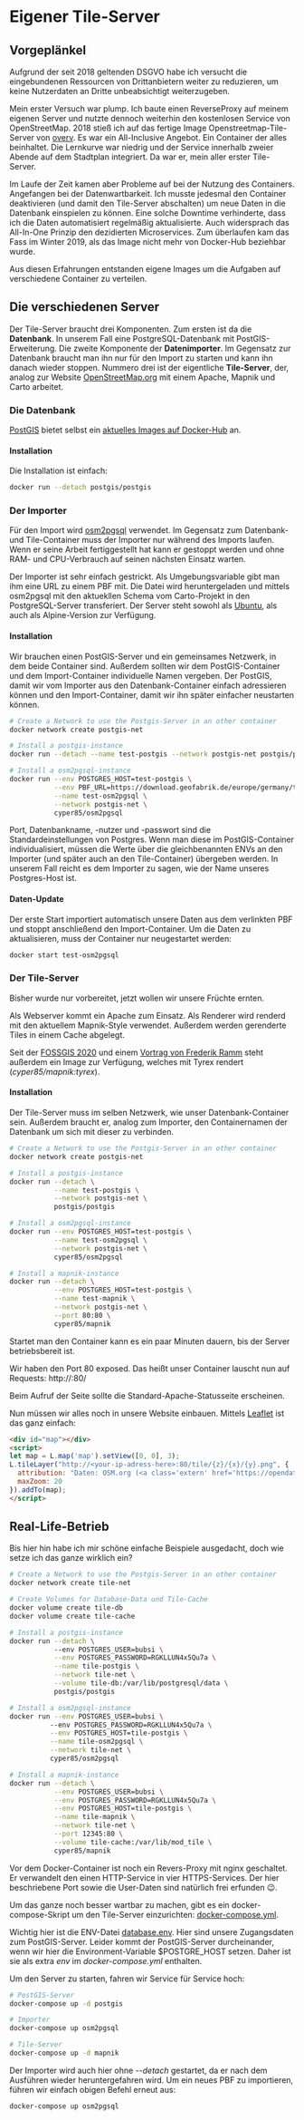 # Eigener Tile-Server

## Vorgeplänkel
Aufgrund der seit 2018 geltenden DSGVO habe ich versucht die eingebundenen Ressourcen von Drittanbietern weiter zu
reduzieren, um keine Nutzerdaten an Dritte unbeabsichtigt weiterzugeben.

Mein erster Versuch war plump. Ich baute einen ReverseProxy auf meinem eigenen Server und nutzte dennoch weiterhin den 
kostenlosen Service von OpenStreetMap. 2018 stieß ich auf das fertige Image Openstreetmap-Tile-Server von 
[overv](https://github.com/Overv/openstreetmap-tile-server). 
Es war ein All-Inclusive Angebot. Ein Container der alles beinhaltet. Die Lernkurve war niedrig und der Service 
innerhalb zweier Abende auf dem Stadtplan integriert. Da war er, mein aller erster Tile-Server.

Im Laufe der Zeit kamen aber Probleme auf bei der Nutzung des Containers. Angefangen bei der Datenwartbarkeit. Ich 
musste jedesmal den Container deaktivieren (und damit den Tile-Server abschalten) um neue Daten in die Datenbank 
einspielen zu können. Eine solche Downtime verhinderte, dass ich die Daten automatisiert regelmäßig aktualisierte. 
Auch widersprach das All-In-One Prinzip den dezidierten Microservices. Zum überlaufen kam das Fass im Winter 2019, als 
das Image nicht mehr von Docker-Hub beziehbar wurde. 

Aus diesen Erfahrungen entstanden eigene Images um die Aufgaben auf verschiedene Container zu verteilen.

## Die verschiedenen Server
Der Tile-Server braucht drei Komponenten. Zum ersten ist da die **Datenbank**. In unserem Fall eine 
PostgreSQL-Datenbank mit PostGIS-Erweiterung. Die zweite Komponente der **Datenimporter**. Im Gegensatz zur Datenbank 
braucht man ihn nur für den Import zu starten und kann ihn danach wieder stoppen. Nummero drei ist der eigentliche 
**Tile-Server**, der, analog zur Website [OpenStreetMap.org](https://openstreetmap.org) mit einem Apache, Mapnik und 
Carto arbeitet.

### Die Datenbank
[PostGIS](https://de.wikipedia.org/wiki/PostGIS) bietet selbst ein 
[aktuelles Images auf Docker-Hub](https://registry.hub.docker.com/r/postgis/postgis) an. 

#### Installation
Die Installation ist einfach:

```bash
docker run --detach postgis/postgis
```

### Der Importer
Für den Import wird [osm2pgsql](https://github.com/openstreetmap/osm2pgsql) verwendet. Im Gegensatz zum Datenbank-
und Tile-Container muss der Importer nur während des Imports laufen. Wenn er seine Arbeit fertiggestellt hat kann er 
gestoppt werden und ohne RAM- und CPU-Verbrauch auf seinen nächsten Einsatz warten.

Der Importer ist sehr einfach gestrickt. Als Umgebungsvariable gibt man ihm eine URL zu einem PBF mit. Die Datei wird 
heruntergeladen und mittels osm2pgsql mit den aktuekllen Schema vom Carto-Projekt in den PostgreSQL-Server 
transferiert. Der Server steht sowohl als [Ubuntu](https://de.wikipedia.org/wiki/Ubuntu), als auch als Alpine-Version 
zur Verfügung.

#### Installation
Wir brauchen einen PostGIS-Server und ein gemeinsames Netzwerk, in dem beide Container sind. Außerdem sollten wir dem 
PostGIS-Container und dem Import-Container individuelle Namen vergeben. Der PostGIS, damit wir vom Importer aus den 
Datenbank-Container einfach adressieren können und den Import-Container, damit wir ihn später einfacher neustarten 
können.

```bash
# Create a Network to use the Postgis-Server in an other container
docker network create postgis-net

# Install a postgis-instance
docker run --detach --name test-postgis --network postgis-net postgis/postgis

# Install a osm2pgsql-instance
docker run --env POSTGRES_HOST=test-postgis \
           --env PBF_URL=https://download.geofabrik.de/europe/germany/thueringen-latest.osm.pbf \
           --name test-osm2pgsql \
           --network postgis-net \
           cyper85/osm2pgsql
```

Port, Datenbankname, -nutzer und -passwort sind die Standardeinstellungen von Postgres. Wenn man diese im 
PostGIS-Container individualisiert, müssen die Werte über die gleichbenannten ENVs an den Importer (und später auch an 
den Tile-Container) übergeben werden. In unserem Fall reicht es dem Importer zu sagen, wie der Name unseres 
Postgres-Host ist.

#### Daten-Update
Der erste Start importiert automatisch unsere Daten aus dem verlinkten PBF und stoppt anschließend den 
Import-Container. Um die Daten zu aktualisieren, muss der Container nur neugestartet werden:

```bash
docker start test-osm2pgsql 
```

### Der Tile-Server
Bisher wurde nur vorbereitet, jetzt wollen wir unsere Früchte ernten.

Als Webserver kommt ein Apache zum Einsatz. Als Renderer wird renderd mit den aktuellem Mapnik-Style verwendet. 
Außerdem werden gerenderte Tiles in einem Cache abgelegt.

Seit der [FOSSGIS 2020](https://www.fossgis-konferenz.de/2020/) und einem 
[Vortrag von Frederik Ramm](https://media.ccc.de/v/fossgis2020-4711-openstreetmap-tileserver-mit-tirex) steht außerdem
ein Image zur Verfügung, welches mit Tyrex rendert (*cyper85/mapnik:tyrex*).

#### Installation
Der Tile-Server muss im selben Netzwerk, wie unser Datenbank-Container sein. Außerdem braucht er, analog zum Importer, 
den Containernamen der Datenbank um sich mit dieser zu verbinden.

```bash
# Create a Network to use the Postgis-Server in an other container
docker network create postgis-net

# Install a postgis-instance
docker run --detach \
           --name test-postgis \
           --network postgis-net \
           postgis/postgis

# Install a osm2pgsql-instance
docker run --env POSTGRES_HOST=test-postgis \
           --name test-osm2pgsql \
           --network postgis-net \
           cyper85/osm2pgsql

# Install a mapnik-instance
docker run --detach \
           --env POSTGRES_HOST=test-postgis \
           --name test-mapnik \
           --network postgis-net \
           --port 80:80 \
           cyper85/mapnik
```
Startet man den Container kann es ein paar Minuten dauern, bis der Server betriebsbereit ist.

Wir haben den Port 80 exposed. Das heißt unser Container lauscht nun auf Requests: http://<your-ip-adress-here>:80/

Beim Aufruf der Seite sollte die Standard-Apache-Statusseite erscheinen.

Nun müssen wir alles noch in unsere Website einbauen. Mittels [Leaflet](https://leafletjs.com) ist das ganz einfach:
```html
<div id="map"></div>
<script>
let map = L.map('map').setView([0, 0], 3);
L.tileLayer("http://<your-ip-adress-here>:80/tile/{z}/{x}/{y}.png", {
  attribution: "Daten: OSM.org (<a class='extern' href='https://opendatacommons.org/licenses/odbl/'>ODbL</a>) | Darstellung: <a class='extern' href='https://openstreetmap.org/'>OSM.org</a> (<a class='extern' href='https://creativecommons.org/licenses/by-sa/2.0/de/'>CC-By-SA-2.0</a>)",
  maxZoom: 20
}).addTo(map);
</script>
```

## Real-Life-Betrieb
Bis hier hin habe ich mir schöne einfache Beispiele ausgedacht, doch wie setze ich das ganze wirklich ein?

```bash
# Create a Network to use the Postgis-Server in an other container
docker network create tile-net

# Create Volumes for Database-Data und Tile-Cache
docker volume create tile-db
docker volume create tile-cache

# Install a postgis-instance
docker run --detach \ 
           --env POSTGRES_USER=bubsi \
           --env POSTGRES_PASSWORD=RGKLLUN4x5Qu7a \
           --name tile-postgis \
           --network tile-net \
           --volume tile-db:/var/lib/postgresql/data \
           postgis/postgis

# Install a osm2pgsql-instance
docker run --env POSTGRES_USER=bubsi \ 
          --env POSTGRES_PASSWORD=RGKLLUN4x5Qu7a \
          --env POSTGRES_HOST=tile-postgis \
          --name tile-osm2pgsql \
          --network tile-net \
          cyper85/osm2pgsql

# Install a mapnik-instance
docker run --detach \
           --env POSTGRES_USER=bubsi \
           --env POSTGRES_PASSWORD=RGKLLUN4x5Qu7a \
           --env POSTGRES_HOST=tile-postgis \
           --name tile-mapnik \
           --network tile-net \
           --port 12345:80 \
           --volume tile-cache:/var/lib/mod_tile \
           cyper85/mapnik
```

Vor dem Docker-Container ist noch ein Revers-Proxy mit nginx geschaltet. Er verwandelt den einen HTTP-Service in vier 
HTTPS-Services. Der hier beschriebene Port sowie die User-Daten sind natürlich frei erfunden 😉.

Um das ganze noch besser wartbar zu machen, gibt es ein docker-compose-Skript um den Tile-Server einzurichten: 
[docker-compose.yml](docker-compose.yml).

Wichtig hier ist die ENV-Datei [database.env](database.env). Hier sind unsere Zugangsdaten zum PostGIS-Server. Leider 
kommt der PostGIS-Server durcheinander, wenn wir hier die Environment-Variable $POSTGRE_HOST setzen. Daher ist sie 
als extra *env* im *docker-compose.yml* enthalten.

Um den Server zu starten, fahren wir Service für Service hoch:

```bash
# PostGIS-Server
docker-compose up -d postgis

# Importer
docker-compose up osm2pgsql

# Tile-Server
docker-compose up -d mapnik
```

Der Importer wird auch hier ohne *--detach* gestartet, da er nach dem Ausführen wieder heruntergefahren wird. Um ein 
neues PBF zu importieren, führen wir einfach obigen Befehl erneut aus:

```bash
docker-compose up osm2pgsql
```